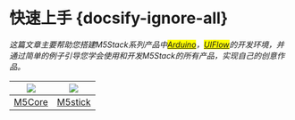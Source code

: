 # 快速上手 {docsify-ignore-all}

*这篇文章主要帮助您搭建M5Stack系列产品中<mark>[Arduino](https://www.arduino.cc)</mark>，<mark>[UIFlow](http://flow.m5stack.com)</mark>的开发环境，并通过简单的例子引导您学会使用和开发M5Stack的所有产品，实现自己的创意作品。*

<img src="assets/img/getting_started_pics/m5stack_core.png"> | <img src="assets/img/getting_started_pics/m5stick.png">
---|---
[M5Core](/zh_CN/quick_start/m5core/m5stack_core_quick_start) | [M5stick](/zh_CN/quick_start/m5stick/m5stick_quick_start)

<!-- ## 练习(Practice)

**最好做一下下面对应的练习版块，这样更加熟悉如何使用M5Stack产品。**

<img src="assets/img/getting_started_pics/programming_mode_arduino.png"> | <img src="assets/img/getting_started_pics/programming_mode_blockly.png">  | <img src="assets/img/getting_started_pics/programming_mode_micropython.png">
---|---|---
[Arduino](/zh_CN/practice\practice_arduino) | [UIFlow-Blockly](/zh_CN/practice\practice_blockly) | [UIFlow-MicroPython](/zh_CN/practice\practice_micropython) -->
